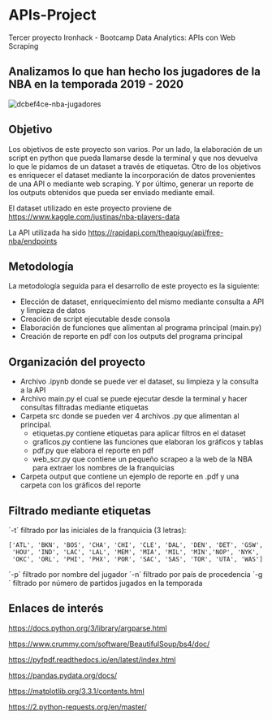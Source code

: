 # APIs-Project
Tercer proyecto Ironhack - Bootcamp Data Analytics: APIs con Web Scraping

## Analizamos lo que han hecho los jugadores de la NBA en la temporada 2019 - 2020

![dcbef4ce-nba-jugadores](https://user-images.githubusercontent.com/61025562/93003467-c297f880-f536-11ea-9879-26863493321b.png)

## Objetivo

Los objetivos de este proyecto son varios. Por un lado, la elaboración de un script en python que pueda llamarse desde la terminal y que nos devuelva lo que le pidamos de un dataset a través de etiquetas. Otro de los objetivos es enriquecer el dataset mediante la incorporación de datos provenientes de una API o mediante web scraping. Y por último, generar un reporte de los outputs obtenidos que pueda ser enviado mediante email.

El dataset utilizado en este proyecto proviene de https://www.kaggle.com/justinas/nba-players-data

La API utilizada ha sido https://rapidapi.com/theapiguy/api/free-nba/endpoints

## Metodología

La metodología seguida para el desarrollo de este proyecto es la siguiente:

- Elección de dataset, enriquecimiento del mismo mediante consulta a API y limpieza de datos
- Creación de script ejecutable desde consola
- Elaboración de funciones que alimentan al programa principal (main.py)
- Creación de reporte en pdf con los outputs del programa principal

## Organización del proyecto

- Archivo .ipynb donde se puede ver el dataset, su limpieza y la consulta a la API
- Archivo main.py el cual se puede ejecutar desde la terminal y hacer consultas filtradas mediante etiquetas
- Carpeta src donde se pueden ver 4 archivos .py que alimentan al principal.
    - etiquetas.py contiene etiquetas para aplicar filtros en el dataset
    - graficos.py contiene las funciones que elaboran los gráficos y tablas
    - pdf.py que elabora el reporte en pdf
    - web_scr.py que contiene un pequeño scrapeo a la web de la NBA para extraer los nombres de la franquicias
- Carpeta output que contiene un ejemplo de reporte en .pdf y una carpeta con los gráficos del reporte

## Filtrado mediante etiquetas

´-t´ filtrado por las iniciales de la franquicia (3 letras): 

    ['ATL', 'BKN', 'BOS', 'CHA', 'CHI', 'CLE', 'DAL', 'DEN', 'DET', 'GSW', 
     'HOU', 'IND', 'LAC', 'LAL', 'MEM', 'MIA', 'MIL', 'MIN','NOP', 'NYK', 
     'OKC', 'ORL', 'PHI', 'PHX', 'POR', 'SAC', 'SAS', 'TOR', 'UTA', 'WAS']

´-p´ filtrado por nombre del jugador
´-n´ filtrado por país de procedencia
´-g´ filtrado por número de partidos jugados en la temporada

## Enlaces de interés

https://docs.python.org/3/library/argparse.html

https://www.crummy.com/software/BeautifulSoup/bs4/doc/

https://pyfpdf.readthedocs.io/en/latest/index.html

https://pandas.pydata.org/docs/

https://matplotlib.org/3.3.1/contents.html

https://2.python-requests.org/en/master/
